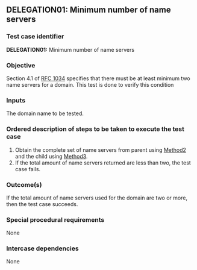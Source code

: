 ## DELEGATION01: Minimum number of name servers   

### Test case identifier

**DELEGATION01:** Minimum number of name servers

### Objective

Section 4.1 of [RFC 1034](http://tools.ietf.org/html/rfc1034) specifies that
there must be at least minimum two name servers for a domain. This test is
done to verify this condition

### Inputs

The domain name to be tested.

### Ordered description of steps to be taken to execute the test case

1. Obtain the complete set of name servers from parent using
   [Method2](../Methods.md) and the child using [Method3](../Methods.md).
2. If the total amount of name servers returned are less than two, the test
   case fails.
 
### Outcome(s)

If the total amount of name servers used for the domain are two or more,
then the test case succeeds.

### Special procedural requirements

None 

### Intercase dependencies

None
